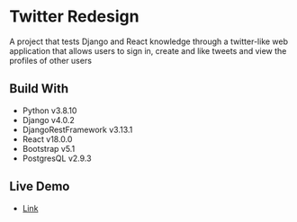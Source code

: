 # Twitter Redesign

A project that tests Django and React knowledge through a twitter-like web application that allows users to sign in, create and like tweets and view the profiles of other users

## Build With

- Python v3.8.10
- Django v4.0.2
- DjangoRestFramework v3.13.1
- React v18.0.0
- Bootstrap v5.1
- PostgresQL v2.9.3

## Live Demo

- [Link](https://www.twitter.com/_jumbamark_)
